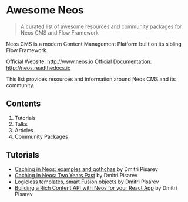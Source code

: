 # Awesome Neos

> A curated list of awesome resources and community packages for Neos CMS and Flow Framework

Neos CMS is a modern Content Management Platform built on its sibling Flow Framework.

Official Website: http://www.neos.io
Official Documentation: http://neos.readthedocs.io

This list provides resources and information around Neos CMS and its community.

## Contents

1. Tutorials
1. Talks
1. Articles
1. Community Packages

## Tutorials

* [Caching in Neos: examples and gothchas](http://dimaip.github.io/2015/04/18/caching-typoscript/) by Dmitri Pisarev
* [Caching in Neos: Two Years Past](http://dimaip.github.io/2016/12/12/caching-2/) by Dmitri Pisarev
* [Logicless templates, smart Fusion objects](http://dimaip.github.io/2016/10/21/logicless-templates-with-fusion/) by Dmitri Pisarev
* [Building a Rich Content API with Neos for your React App](http://dimaip.github.io/2015/11/15/react-neos/) by Dmitri Pisarev
